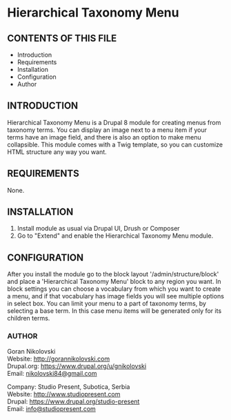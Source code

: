# Hierarchical Taxonomy Menu

## CONTENTS OF THIS FILE

  * Introduction
  * Requirements
  * Installation
  * Configuration
  * Author

## INTRODUCTION

Hierarchical Taxonomy Menu is a Drupal 8 module for creating menus from taxonomy
terms. You can display an image next to a menu item if your terms have an image 
field, and there is also an option to make menu collapsible. This module comes 
with a Twig template, so you can customize HTML structure any way you want.

## REQUIREMENTS

None.

## INSTALLATION

1. Install module as usual via Drupal UI, Drush or Composer
2. Go to "Extend" and enable the Hierarchical Taxonomy Menu module.

## CONFIGURATION

After you install the module go to the block layout '/admin/structure/block' and
place a 'Hierarchical Taxonomy Menu' block to any region you want. In block 
settings you can choose a vocabulary from which you want to create a menu, and 
if that vocabulary has image fields you will see multiple options in select box. 
You can limit your menu to a part of taxonomy terms, by selecting a base term. 
In this case menu items will be generated only for its children terms.

### AUTHOR

Goran Nikolovski  
Website: http://gorannikolovski.com   
Drupal.org: https://www.drupal.org/u/gnikolovski   
Email: nikolovski84@gmail.com   

Company: Studio Present, Subotica, Serbia   
Website: http://www.studiopresent.com   
Drupal: https://www.drupal.org/studio-present   
Email: info@studiopresent.com
